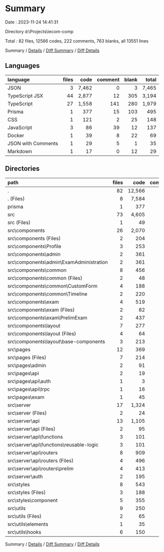 # Summary

Date : 2023-11-24 14:41:31

Directory d:\\Projects\\iecom-comp

Total : 82 files,  12566 codes, 222 comments, 763 blanks, all 13551 lines

Summary / [Details](details.md) / [Diff Summary](diff.md) / [Diff Details](diff-details.md)

## Languages
| language | files | code | comment | blank | total |
| :--- | ---: | ---: | ---: | ---: | ---: |
| JSON | 3 | 7,462 | 0 | 3 | 7,465 |
| TypeScript JSX | 44 | 2,877 | 12 | 305 | 3,194 |
| TypeScript | 27 | 1,558 | 141 | 280 | 1,979 |
| Prisma | 1 | 377 | 15 | 103 | 495 |
| CSS | 1 | 121 | 2 | 25 | 148 |
| JavaScript | 3 | 86 | 39 | 12 | 137 |
| Docker | 1 | 39 | 8 | 22 | 69 |
| JSON with Comments | 1 | 29 | 5 | 1 | 35 |
| Markdown | 1 | 17 | 0 | 12 | 29 |

## Directories
| path | files | code | comment | blank | total |
| :--- | ---: | ---: | ---: | ---: | ---: |
| . | 82 | 12,566 | 222 | 763 | 13,551 |
| . (Files) | 8 | 7,584 | 26 | 45 | 7,655 |
| prisma | 1 | 377 | 15 | 103 | 495 |
| src | 73 | 4,605 | 181 | 615 | 5,401 |
| src (Files) | 1 | 49 | 26 | 5 | 80 |
| src\\components | 26 | 2,070 | 9 | 215 | 2,294 |
| src\\components (Files) | 2 | 204 | 1 | 31 | 236 |
| src\\components\\Profile | 3 | 253 | 1 | 30 | 284 |
| src\\components\\admin | 2 | 361 | 0 | 32 | 393 |
| src\\components\\admin\\ExamAdministration | 2 | 361 | 0 | 32 | 393 |
| src\\components\\common | 8 | 456 | 6 | 34 | 496 |
| src\\components\\common (Files) | 2 | 48 | 0 | 4 | 52 |
| src\\components\\common\\CustomForm | 4 | 188 | 6 | 21 | 215 |
| src\\components\\common\\Timeline | 2 | 220 | 0 | 9 | 229 |
| src\\components\\exam | 4 | 519 | 0 | 55 | 574 |
| src\\components\\exam (Files) | 2 | 82 | 0 | 12 | 94 |
| src\\components\\exam\\PrelimExam | 2 | 437 | 0 | 43 | 480 |
| src\\components\\layout | 7 | 277 | 1 | 33 | 311 |
| src\\components\\layout (Files) | 4 | 64 | 0 | 13 | 77 |
| src\\components\\layout\\base-components | 3 | 213 | 1 | 20 | 234 |
| src\\pages | 12 | 369 | 2 | 53 | 424 |
| src\\pages (Files) | 7 | 214 | 0 | 31 | 245 |
| src\\pages\\admin | 2 | 91 | 0 | 13 | 104 |
| src\\pages\\api | 2 | 19 | 1 | 4 | 24 |
| src\\pages\\api\\auth | 1 | 3 | 0 | 2 | 5 |
| src\\pages\\api\\trpc | 1 | 16 | 1 | 2 | 19 |
| src\\pages\\exam | 1 | 45 | 1 | 5 | 51 |
| src\\server | 17 | 1,324 | 107 | 232 | 1,663 |
| src\\server (Files) | 2 | 24 | 1 | 9 | 34 |
| src\\server\\api | 13 | 1,105 | 87 | 201 | 1,393 |
| src\\server\\api (Files) | 2 | 95 | 73 | 24 | 192 |
| src\\server\\api\\functions | 3 | 101 | 7 | 18 | 126 |
| src\\server\\api\\functions\\reusable-logic | 3 | 101 | 7 | 18 | 126 |
| src\\server\\api\\routers | 8 | 909 | 7 | 159 | 1,075 |
| src\\server\\api\\routers (Files) | 4 | 496 | 5 | 92 | 593 |
| src\\server\\api\\routers\\prelim | 4 | 413 | 2 | 67 | 482 |
| src\\server\\auth | 2 | 195 | 19 | 22 | 236 |
| src\\styles | 8 | 543 | 4 | 62 | 609 |
| src\\styles (Files) | 3 | 188 | 2 | 31 | 221 |
| src\\styles\\component | 5 | 355 | 2 | 31 | 388 |
| src\\utils | 9 | 250 | 33 | 48 | 331 |
| src\\utils (Files) | 2 | 65 | 32 | 14 | 111 |
| src\\utils\\elements | 1 | 35 | 0 | 4 | 39 |
| src\\utils\\hooks | 6 | 150 | 1 | 30 | 181 |

Summary / [Details](details.md) / [Diff Summary](diff.md) / [Diff Details](diff-details.md)